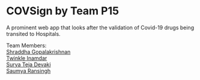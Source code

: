 # COVSign by Team P15

A prominent web app that looks after the validation of Covid-19 drugs being transited to Hospitals.

Team Members:<br/>
[Shraddha Gopalakrishnan](https://www.linkedin.com/in/shraddhag16/)<br/>
[Twinkle Inamdar](https://www.linkedin.com/in/twinkle-inamdar/)<br/>
[Surya Teja Devaki](https://www.linkedin.com/in/suryatejadevaki/)<br/>
[Saumya Ransingh](https://www.linkedin.com/in/saumya-ransingh/)<br/>


